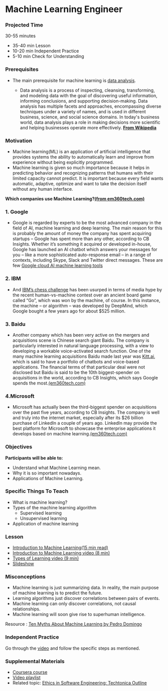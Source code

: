 # Machine Learning Engineer

### Projected Time

30-55 minutes
- 35-40 min Lesson
- 10-20 min Independent Practice
- 5-10 min Check for Understanding

### Prerequisites

- The main prerequisite for machine learning is [data analysis](https://github.com/Techtonica/curriculum/blob/master/roles-in-tech/data-science.md).

  - Data analysis is a process of inspecting, cleansing, transforming, and modeling data with the goal of discovering useful information, informing conclusions, and supporting decision-making. Data analysis has multiple facets and approaches, encompassing diverse techniques under a variety of names, and is used in different business, science, and social science domains. In today's business world, data analysis plays a role in making decisions more scientific and helping businesses operate more effectively. **[From Wikipedia](https://en.wikipedia.org/wiki/Data_analysis)**

### Motivation

- Machine learning(ML) is an application of artificial intelligence that provides systems the ability to automatically learn and improve from experience without being explicitly programmed.
- Machine learning is given so much importance because it helps in predicting behavior and recognizing patterns that humans with their limited capacity cannot predict. It is important because every field wants automatic, adaptive, optimize and want to take the decision itself without any human interface.

**Which companies use Machine Learning?[(from em360tech.com)](https://www.em360tech.com/tech-news/top-ten/top-10-companies-using-machine-learning/)**   
 
 ### 1. Google
  - Google is regarded by experts to be the most advanced company in the field of AI, machine learning and deep learning.
The main reason for this is probably the amount of money the company has spent acquiring startups – Google has spent more than any other, according to CB Insights.
Whether it’s something it acquired or developed in-house, Google has launched an AI chatbot which answers your messages for you – like a more sophisticated auto-response email – in a range of contexts, including Skype, Slack and Twitter direct messages.
 These are few [Google cloud AI machine learning tools](https://cloud.google.com/products/ai/)
### 2. IBM
 - And [IBM’s chess challenge](https://en.wikipedia.org/wiki/Deep_Blue_(chess_computer)) has been usurped in terms of media hype by the recent human-vs-machine contest over an ancient board game called “Go”, which was won by the machine, of course.
In this instance, the machine – or algorithm – was developed by DeepMind, which Google bought a few years ago for about $525 million.
### 3. Baidu
 - Another company which has been very active on the mergers and acquisitions scene is Chinese search giant Baidu.
The company is particularly interested in natural language processing, with a view to developing a workable voice-activated search function. One of the many machine learning acquisitions Baidu made last year was [Kitt.ai](http://kitt.ai/), which is said to have a portfolio of chatbots and voice-based applications. The financial terms of that particular deal were not disclosed but Baidu is said to be the 10th biggest-spender on acquisitions in the world, according to CB Insights, which says Google spends the most.[(em360tech.com)](https://www.em360tech.com/tech-news/top-ten/top-10-companies-using-machine-learning/)

### 4.Microsoft
 - Microsoft has actually been the third-biggest spender on acquisitions over the past five years, according to CB Insights.
The company is well and truly into the internet market, especially after its $26 billion purchase of LinkedIn a couple of years ago. LinkedIn may provide the best platform for Microsoft to showcase the enterprise applications it develops based on machine learning.[(em360tech.com)](https://www.em360tech.com/tech-news/top-ten/top-10-companies-using-machine-learning/)

### Objectives

**Participants will be able to:**

- Understand what Machine Learning mean.
- Why it is so important nowadays.
- Applications of Machine Learning.

### Specific Things To Teach

- What is machine learning?
- Types of the machine learning algorithm
    - Supervised learning 
    - Unsupervised learning
- Application of machine learning

### Lesson

- [Introduction to Machine Learning(15 min read)](https://medium.com/@ageitgey/machine-learning-is-fun-80ea3ec3c471)
- [Introduction to Machine Learning video (8 min)](https://www.youtube.com/watch?v=ukzFI9rgwfU&t=10s)
- [Types of Learning video (9 min)](https://www.youtube.com/watch?v=kE5QZ8G_78c)
- [Slideshow](https://docs.google.com/presentation/d/1bjU2En4KHo1gx085-NQISuyHuPSSnYhVYBOMz9pr050/edit#slide=id.p)

### Misconceptions
- Machine learning is just summarizing data. In reality, the main purpose of machine learning is to predict the future.
- Learning algorithms just discover correlations between pairs of events.
- Machine learning can only discover correlations, not causal relationships.
- Machine learning will soon give rise to superhuman intelligence. 

Resource : [Ten Myths About Machine Learning  by Pedro Domingo](https://medium.com/@pedromdd/ten-myths-about-machine-learning-d888b48334a3)

### Independent Practice

Go through the [video](https://medium.com/@ageitgey/machine-learning-is-fun-80ea3ec3c471) and follow the specific steps as mentioned.

### Supplemental Materials
- [Coursera course](https://www.coursera.org/learn/machine-learning)
- [Video playlist](https://www.youtube.com/watch?v=PPLop4L2eGk&list=PLLssT5z_DsK-h9vYZkQkYNWcItqhlRJLN)
- Related topic: [Ethics in Software Engineering: Techtonica Outline](https://github.com/Techtonica/curriculum/blob/master/ethics/ethics.md)
